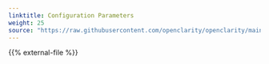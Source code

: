 ```yaml
---
linktitle: Configuration Parameters
weight: 25
source: "https://raw.githubusercontent.com/openclarity/openclarity/main/docs/configuration.md"
---
```


{{% external-file %}}

